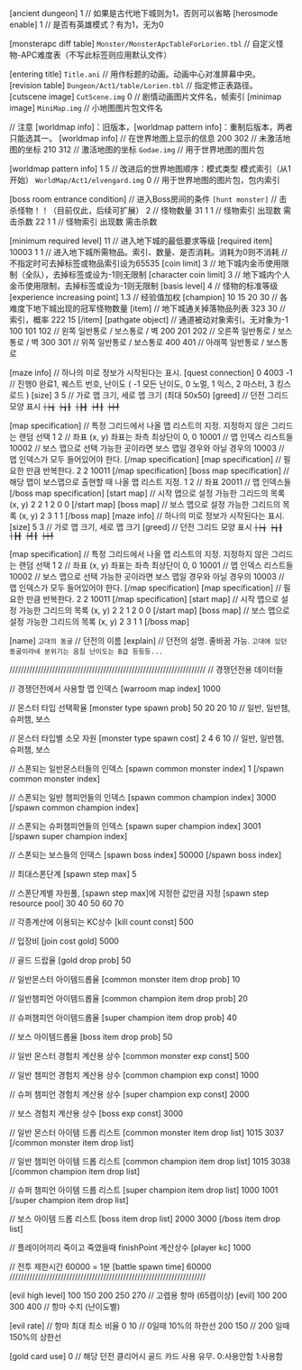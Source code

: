 ﻿[ancient dungeon] 1			// 如果是古代地下城则为1，否则可以省略
[herosmode enable] 1			// 是否有英雄模式？有为1，无为0

[monsterapc diff table]	`Monster/MonsterApcTableForLorien.tbl`	// 自定义怪物-APC难度表（不写此标签则应用默认文件）

[entering title]  `Title.ani`		// 用作标题的动画。动画中心对准屏幕中央。
[revision table]  `Dungeon/Act1/table/Lorien.tbl` // 指定修正表路径。
[cutscene image]  `CutScene.img` 0	// 剧情动画图片文件名，帧索引
[minimap image]  `MiniMap.img`		// 小地图图片包文件名

// 注意 [worldmap info]：旧版本，[worldmap pattern info]：重制后版本，两者只能选其一。
[worldmap info] 			// 在世界地图上显示的信息
200 302				// 未激活地图的坐标
210 312				// 激活地图的坐标
`Godae.img`				// 用于世界地图的图片包

[worldmap pattern info] 1 5		// 改进后的世界地图顺序：模式类型 模式索引（从1开始）
`WorldMap/Act1/elvengard.img` 0		// 用于世界地图的图片包，包内索引

[boss room entrance condition]		// 进入Boss房间的条件
`[hunt monster]`			// 击杀怪物！！（目前仅此，后续可扩展）
2				// 怪物数量
31 1 1				// 怪物索引 出现数 需击杀数
22 1 1				// 怪物索引 出现数 需击杀数


[minimum required level]  11		// 进入地下城的最低要求等级
[required item] 10003 1 1		// 进入地下城所需物品。索引、数量、是否消耗。消耗为0则不消耗
					// 不指定时可去掉标签或物品索引设为65535
[coin limit] 3			// 地下城内金币使用限制（全队），去掉标签或设为-1则无限制
[character coin limit] 3		// 地下城内个人金币使用限制，去掉标签或设为-1则无限制
[basis level]  4			// 怪物的标准等级
[experience increasing point]  1.3	// 经验值加权
[champion]  10 15 20 30			// 各难度下地下城出现的冠军怪物数量
[item] 				// 地下城通关掉落物品列表
323 30				// 索引，概率
222 15
[/item]
[pathgate object] 			// 通道被动对象索引。无对象为-1
100 101 102				// 왼쪽 일반통로 / 보스통로 / 벽
200 201 202				// 오른쪽 일반통로 / 보스통로 / 벽
300 301					// 위쪽 일반통로 / 보스통로
400 401					// 아래쪽 일반통로 / 보스통로

[maze info] 				// 하나의 미로 정보가 시작된다는 표시.
[quest connection] 0 4003 -1		// 진행0 완료1, 퀘스트 번호, 난이도 ( -1 모든 난이도, 0 노멀, 1 익스, 2 마스터, 3 킹스로드 )
[size]  3 5				// 가로 맵 크기, 세로 맵 크기 (최대 50x50)
[greed] 				// 던전 그리드 모양 표시
`┼┾╅
 ┾╅╂
 ┼╊╉
 ┾╃╂
 ┾┿╃`

[map specification] 			// 특정 그리드에서 나올 맵 리스트의 지정. 지정하지 않은 그리드는 랜덤 선택
1 2					// 좌표 (x, y) 좌표는 좌측 최상단이 0, 0
10001					// 맵 인덱스 리스트들
10002					// 보스 맵으로 선택 가능한 곳이라면 보스 맵일 경우와 아닐 경우의
10003					// 맵 인덱스가 모두 들어있어야 한다.
[/map specification]
[map specification] 			// 필요한 만큼 반복한다.
2 2
10011
[/map specification]
[boss map specification] 			// 해당 맵이 보스맵으로 출현할 때 나올 맵 리스트 지정.
1 2				// 좌표
20011				// 맵 인덱스들
[/boss map specification]
[start map] 			// 시작 맵으로 설정 가능한 그리드의 목록 (x, y)
2 2
1 2
0 0
[/start map]
[boss map] 			// 보스 맵으로 설정 가능한 그리드의 목록 (x, y)
2 3
1 1
[/boss map]
[maze info] 			// 하나의 미로 정보가 시작된다는 표시.
[size]  5 3			// 가로 맵 크기, 세로 맵 크기
[greed] 			// 던전 그리드 모양 표시
`┼┾╅
 ┾╅╂
 ┼╊╉
 ┾╃╂
 ┾┿╃`

[map specification] 			// 특정 그리드에서 나올 맵 리스트의 지정. 지정하지 않은 그리드는 랜덤 선택
1 2				// 좌표 (x, y) 좌표는 좌측 최상단이 0, 0
10001				// 맵 인덱스 리스트들
10002				// 보스 맵으로 선택 가능한 곳이라면 보스 맵일 경우와 아닐 경우의
10003				// 맵 인덱스가 모두 들어있어야 한다.
[/map specification]
[map specification] 			// 필요한 만큼 반복한다.
2 2
10011
[/map specification]
[start map] 			// 시작 맵으로 설정 가능한 그리드의 목록 (x, y)
2 2
1 2
0 0
[/start map]
[boss map] 			// 보스 맵으로 설정 가능한 그리드의 목록 (x, y)
2 3
1 1
[/boss map]

 
[name]  `고대의 동굴`		// 던전의 이름
[explain] 				// 던전의 설명. 줄바꿈 가능.
`고대에 있던 동굴이라네
분위기는 음침 난이도는 B급
등등등...`
 

 





/////////////////////////////////////////////////////////////////////
// 경쟁던전용 데이터들

// 경쟁던전에서 사용할 맵 인덱스
[warroom map index] 1000

// 몬스터 타입 선택확율
[monster type spawn prob] 50 20 20 10	// 일반, 일반챔, 슈퍼챔, 보스

// 몬스터 타입별 소모 자원
[monster type spawn cost] 2 4 6 10		// 일반, 일반챔, 슈퍼챔, 보스


// 스폰되는 일반몬스터들의 인덱스
[spawn common monster index]
1
[/spawn common monster index]

// 스폰되는 일반 챔피언들의 인덱스
[spawn common champion index]
3000
[/spawn common champion index]



// 스폰되는 슈퍼챔피언들의 인덱스
[spawn super champion index]
3001
[/spawn super champion index]

// 스폰되는 보스들의 인덱스
[spawn boss index]
50000
[/spawn boss index]


// 최대스폰단계
[spawn step max] 5

// 스폰단계별 자원풀, [spawn step max]에 지정한 값만큼 지정
[spawn step resource pool]
30
40
50
60
70

// 각종계산에 이용되는 KC상수
[kill count const] 500

// 입장비
[join cost gold] 5000

// 골드 드랍율
[gold drop prob] 50

// 일반몬스터 아이템드롭율
[common monster item drop prob] 10

// 일반챔피언 아이템드롭율
[common champion item drop prob] 20

// 슈퍼챔피언 아이템드롭율
[super champion item drop prob] 40

// 보스 아이템드롭율
[boss item drop prob] 50

// 일반 몬스터 경험치 계산용 상수
[common monster exp const] 500

// 일반 챔피언 경험치 계산용 상수
[common champion exp const] 1000

// 슈퍼 챔피언 경험치 계산용 상수
[super champion exp const] 2000

// 보스 경험치 계산용 상수
[boss exp const] 3000

// 일반 몬스터 아이템 드롭 리스트
[common monster item drop list]
1015
3037
[/common monster item drop list]


// 일반 챔피언 아이템 드롭 리스트
[common champion item drop list]
1015
3038
[/common champion item drop list]

// 슈퍼 챔피언 아이템 드롭 리스트
[super champion item drop list]
1000
1001
[/super champion item drop list]

// 보스 아이템 드롭 리스트
[boss item drop list]
2000
3000
[/boss item drop list]

// 플레이어끼리 죽이고 죽였을때 finishPoint 계산상수
[player kc] 1000

// 전투 제한시간 60000 = 1분
[battle spawn time] 60000
/////////////////////////////////////////////////////////////////////


[evil high level] 100 150 200 250 270  // 고렙용 항마 (65렙이상)
[evil] 100 200 300 400  // 항마 수치 (난이도별)

[evil rate]	        // 항마 최대 최소 비율
0	10		// 0일때 10%의 하한선
200	150		// 200 일때 150%의 상한선


[gold card use] 0 // 해당 던전 클리어시 골드 카드 사용 유무. 0:사용안함 1:사용함
